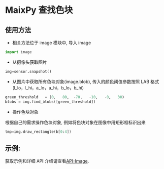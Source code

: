 MaixPy 查找色块
=======

## 使用方法

* 相关方法位于 image 模块中, 导入 image

```python
import image
```

* 从摄像头获取图片

```python
img=sensor.snapshot()
```

* 从图片中获取所有色块对象(image.blob), 传入的颜色阈值参数按照 LAB 格式(l_lo，l_hi，a_lo，a_hi，b_lo，b_hi)

```python
green_threshold   = (0,   80,  -70,   -10,   -0,   30)
blobs = img.find_blobs([green_threshold])
```

* 操作色块对象
  
根据自己的需求操作色块对象, 例如将色块对象在图像中用矩形框标识出来

```python
tmp=img.draw_rectangle(b[0:4])
```

## 示例:

获取示例和详细 API 介绍请查看[API-Image](../../api_reference/machine_vision/image/image.md).
